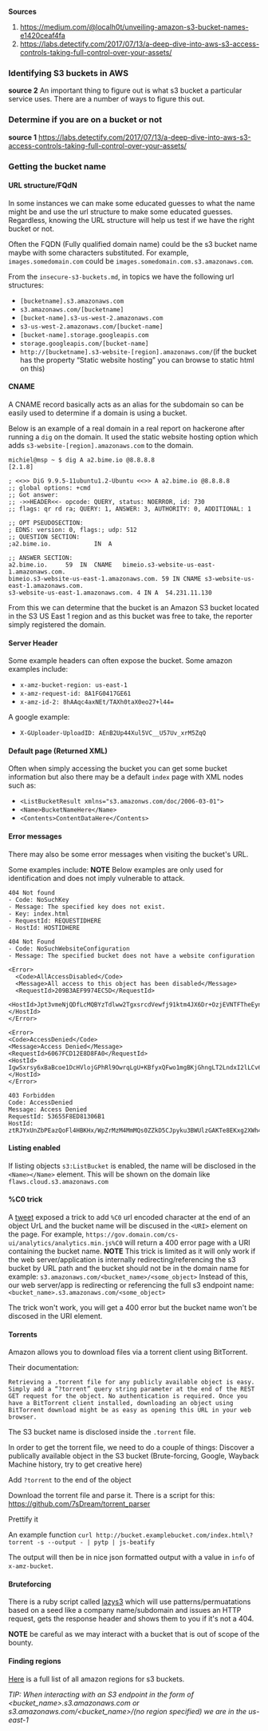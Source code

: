 **Sources**
1) https://medium.com/@localh0t/unveiling-amazon-s3-bucket-names-e1420ceaf4fa
2) https://labs.detectify.com/2017/07/13/a-deep-dive-into-aws-s3-access-controls-taking-full-control-over-your-assets/

### Identifying S3 buckets in AWS
**source 2**
An important thing to figure out is what s3 bucket a particular service uses. There are a number of ways to figure this out.

### Determine if you are on a bucket or not
**source 1**
https://labs.detectify.com/2017/07/13/a-deep-dive-into-aws-s3-access-controls-taking-full-control-over-your-assets/

### Getting the bucket name

#### URL structure/FQdN
In some instances we can make some educated guesses to what the name might be and use the url structure to make some educated guesses. Regardless, knowing the URL structure will help us test if we have the right bucket or not.

Often the FQDN (Fully qualified domain name) could be the s3 bucket name maybe with some characters substituted. For example, `images.somedomain.com` could be `images.somedomain.com.s3.amazonaws.com`.

From the `insecure-s3-buckets.md`, in topics we have the following url structures:
- `[bucketname].s3.amazonaws.com`
- `s3.amazonaws.com/[bucketname]`
- `[bucket-name].s3-us-west-2.amazonaws.com`
- `s3-us-west-2.amazonaws.com/[bucket-name]`
- `[bucket-name].storage.googleapis.com`
- `storage.googleapis.com/[bucket-name]`
- `http://[bucketname].s3-website-[region].amazonaws.com/`(if the bucket has the property “Static website hosting” you can browse to static html on this)

#### CNAME
A CNAME record basically acts as an alias for the subdomain so can be easily used to determine if a domain is using a bucket.

Below is an example of a real domain in a real report on hackerone after running a `dig` on the domain. It used the static website hosting option which adds `s3-website-[region].amazonaws.com` to the domain.
```
michiel@msp ~ $ dig A a2.bime.io @8.8.8.8                                                                                                [2.1.8]

; <<>> DiG 9.9.5-11ubuntu1.2-Ubuntu <<>> A a2.bime.io @8.8.8.8
;; global options: +cmd
;; Got answer:
;; ->>HEADER<<- opcode: QUERY, status: NOERROR, id: 730
;; flags: qr rd ra; QUERY: 1, ANSWER: 3, AUTHORITY: 0, ADDITIONAL: 1

;; OPT PSEUDOSECTION:
; EDNS: version: 0, flags:; udp: 512
;; QUESTION SECTION:
;a2.bime.io.            IN  A

;; ANSWER SECTION:
a2.bime.io.     59  IN  CNAME   bimeio.s3-website-us-east-1.amazonaws.com.
bimeio.s3-website-us-east-1.amazonaws.com. 59 IN CNAME s3-website-us-east-1.amazonaws.com.
s3-website-us-east-1.amazonaws.com. 4 IN A  54.231.11.130
```

From this we can determine that the bucket is an Amazon S3 bucket located in the S3 US East 1 region and as this bucket was free to take, the reporter simply registered the domain.

#### Server Header
Some example headers can often expose the bucket. Some amazon examples include:
- `x-amz-bucket-region: us-east-1`
- `x-amz-request-id: 8A1FG0417GE61`
- `x-amz-id-2: 8hAAqc4axNEt/TAXh0taX0eo27+l44=`

A google example:
- `X-GUploader-UploadID: AEnB2Up44Xul5VC__U57Uv_xrM5ZqQ`

#### Default page (Returned XML)
Often when simply accessing the bucket you can get some bucket information but also there may be a default `index` page with XML nodes such as:
- `<ListBucketResult xmlns="s3.amazonws.com/doc/2006-03-01">`
- `<Name>BucketNameHere</Name>`
- `<Contents>ContentDataHere</Contents>`

#### Error messages
There may also be some error messages when visiting the bucket's URL.

Some examples include:
**NOTE** Below examples are only used for identification and does not imply vulnerable to attack.
```
404 Not found
- Code: NoSuchKey
- Message: The specified key does not exist.
- Key: index.html
- RequestId: REQUESTIDHERE
- HostId: HOSTIDHERE
```

```
404 Not Found
- Code: NoSuchWebsiteConfiguration
- Message: The specified bucket does not have a website configuration
```

```
<Error>
  <Code>AllAccessDisabled</Code>
  <Message>All access to this object has been disabled</Message>
  <RequestId>209B3AEF9974EC5D</RequestId>
  <HostId>Jpt3vmeNjQDfLcMQBYzTdlww2TgxsrcdVewfj91ktm4JX6Dr+OzjEVNTFTheEynpOVmgoUEUeFA=</HostId>
</Error>
```

```
<Error>
<Code>AccessDenied</Code>
<Message>Access Denied</Message>
<RequestId>6067FCD12E8D8FA0</RequestId>
<HostId>
IgwSxrsy6xBaBcoe1DcHVlojGPhRl9OwrqLgU+KBfyxQFwo1mgBKjGhngLT2LndxI2lLCv6wxX4=
</HostId>
</Error>
```

```
403 Forbidden
Code: AccessDenied
Message: Access Denied
RequestId: 53655F8ED81306B1
HostId: ztRJYxUnZbPEazQoFl4HBKHx/WpZrMzM4MmMQs0ZZkD5CJpyku3BWUlzGAKTe8EKxg2XWh40D7w=
```

#### Listing enabled
If listing objects `s3:ListBucket` is enabled, the name will be disclosed in the `<Name></Name>` element. This will be shown on the domain like `flaws.cloud.s3.amazonaws.com`

#### %C0 trick
A [tweet](https://twitter.com/0xmdv/status/1065581916437585920) exposed a trick to add `%C0` url encoded character at the end of an object UrL and the bucket name will be discused in the `<URI>` element on the page.
For example, `https://gov.domain.com/cs-ui/analytics/analytics.min.js%C0` will return a 400 error page with a URI containing the bucket name.
**NOTE**
This trick is limited as it will only work if the web server/application is internally redirecting/referencing the s3 bucket by URL path and the bucket should not be in the domain name for example:
`s3.amazonaws.com/<bucket_name>/<some_object>`
Instead of this, our web server/app is redirecting or referencing the full s3 endpoint name:
`<bucket_name>.s3.amazonaws.com/<some_object>`

The trick won't work, you will get a 400 error but the bucket name won't be discosed in the URI element.

#### Torrents
Amazon allows you to download files via a torrent client using BitTorrent.

Their documentation:

```
Retrieving a .torrent file for any publicly available object is easy. Simply add a “?torrent” query string parameter at the end of the REST GET request for the object. No authentication is required. Once you have a BitTorrent client installed, downloading an object using BitTorrent download might be as easy as opening this URL in your web browser.
```
The S3 bucket name is disclosed inside the `.torrent` file.

In order to get the torrent file, we need to do a couple of things:
Discover a publically available object in the S3 bucket (Brute-forcing, Google, Wayback Machine history, try to get creative here)

Add `?torrent` to the end of the object

Download the torrent file and parse it. There is a script for this: https://github.com/7sDream/torrent_parser

Prettify it

An example function `curl http://bucket.examplebucket.com/index.html\?torrent -s --output - | pytp | js-beatify`

The output will then be in nice json formatted output with a value in `info` of `x-amz-bucket`.

#### Bruteforcing
There is a ruby script called [lazys3](https://github.com/nahamsec/lazys3)  which will use patterns/permuatations based on a seed like a company name/subdomain and issues an HTTP request, gets the response header and shows them to you if it's not a 404.

**NOTE** be careful as we may interact with a bucket that is out of scope of the bounty.

#### Finding regions
[Here](https://docs.aws.amazon.com/general/latest/gr/rande.html) is a full list of all amazon regions for s3 buckets.

*TIP:*
*When interacting with an S3 endpoint in the form of <bucket_name>.s3.amazonaws.com or s3.amazonaws.com/<bucket_name>/(no region specified) we are in the us-east-1*
